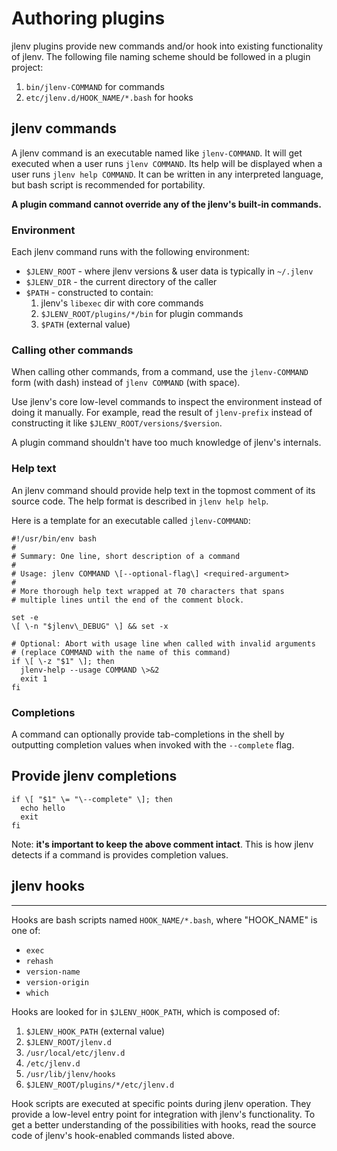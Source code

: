 # Authoring plugins

jlenv plugins provide new commands and/or hook into existing functionality of 
jlenv. The following file naming scheme should be followed in a plugin project:

1.  `bin/jlenv-COMMAND` for commands
2.  `etc/jlenv.d/HOOK_NAME/*.bash` for hooks

## [](#jlenv-commands)jlenv commands

A jlenv command is an executable named like `jlenv-COMMAND`. It will get 
executed when a user runs `jlenv COMMAND`. 
Its help will be displayed when a user runs `jlenv help COMMAND`. 
It can be written in any interpreted language, but bash script is recommended 
for portability.

**A plugin command cannot override any of the jlenv's built-in commands.**

### [](#environment)Environment

Each jlenv command runs with the following environment:

*   `$JLENV_ROOT` - where jlenv versions & user data is typically in `~/.jlenv`
*   `$JLENV_DIR` - the current directory of the caller
*   `$PATH` - constructed to contain:
    1.  jlenv's `libexec` dir with core commands
    2.  `$JLENV_ROOT/plugins/*/bin` for plugin commands
    3.  `$PATH` (external value)

### [](#calling-other-commands)Calling other commands

When calling other commands, from a command, use the `jlenv-COMMAND` form 
(with dash) instead of `jlenv COMMAND` (with space).

Use jlenv's core low-level commands to inspect the environment instead of doing 
it manually. 
For example, read the result of `jlenv-prefix` instead of constructing it 
like `$JLENV_ROOT/versions/$version`.

A plugin command shouldn't have too much knowledge of jlenv's internals.

### [](#help-text)Help text

An jlenv command should provide help text in the topmost comment of its source 
code. 
The help format is described in `jlenv help help`.

Here is a template for an executable called `jlenv-COMMAND`:

```
#!/usr/bin/env bash
#
# Summary: One line, short description of a command
#
# Usage: jlenv COMMAND \[--optional-flag\] <required-argument>
#
# More thorough help text wrapped at 70 characters that spans
# multiple lines until the end of the comment block.

set -e
\[ \-n "$jlenv\_DEBUG" \] && set -x

# Optional: Abort with usage line when called with invalid arguments
# (replace COMMAND with the name of this command)
if \[ \-z "$1" \]; then
  jlenv-help --usage COMMAND \>&2
  exit 1
fi
```

### [](#completions)Completions

A command can optionally provide tab-completions in the shell by outputting 
completion values when invoked with the `--complete` flag.

## Provide jlenv completions

```
if \[ "$1" \= "\--complete" \]; then
  echo hello
  exit
fi
```

Note: **it's important to keep the above comment intact**. 
This is how jlenv detects if a command is provides completion values.

## [](#jlenv-hooks)jlenv hooks
---------------------------

Hooks are bash scripts named `HOOK_NAME/*.bash`, where "HOOK\_NAME" is one of:

*   `exec`
*   `rehash`
*   `version-name`
*   `version-origin`
*   `which`

Hooks are looked for in `$JLENV_HOOK_PATH`, which is composed of:

1.  `$JLENV_HOOK_PATH` (external value)
2.  `$JLENV_ROOT/jlenv.d`
3.  `/usr/local/etc/jlenv.d`
4.  `/etc/jlenv.d`
5.  `/usr/lib/jlenv/hooks`
6.  `$JLENV_ROOT/plugins/*/etc/jlenv.d`

Hook scripts are executed at specific points during jlenv operation. 
They provide a low-level entry point for integration with jlenv's functionality. 
To get a better understanding of the possibilities with hooks, read the source 
code of jlenv's hook-enabled commands listed above.
